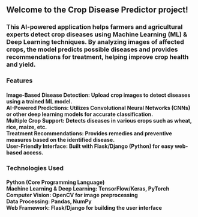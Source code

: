 <h2>Welcome to the Crop Disease Predictor project!</h2>

<h3>
  This AI-powered application helps farmers and agricultural experts detect crop diseases using Machine Learning (ML) & Deep Learning techniques. 
  By analyzing images of affected crops, the model predicts possible diseases and provides recommendations for treatment, helping improve crop health and yield.
</h3>


<h3>Features</h3>
<h4>
  Image-Based Disease Detection: Upload crop images to detect diseases using a trained ML model.<br>
  AI-Powered Predictions: Utilizes Convolutional Neural Networks (CNNs) or other deep learning models for accurate classification.<br>
  Multiple Crop Support: Detects diseases in various crops such as wheat, rice, maize, etc.<br>
  Treatment Recommendations: Provides remedies and preventive measures based on the identified disease.<br>
  User-Friendly Interface: Built with Flask/Django (Python) for easy web-based access.<br>
</h4>

<h3>Technologies Used</h3>
<h4>
  Python (Core Programming Language)<br>
  Machine Learning & Deep Learning: TensorFlow/Keras, PyTorch<br>
  Computer Vision: OpenCV for image preprocessing<br>
  Data Processing: Pandas, NumPy<br>
  Web Framework: Flask/Django for building the user interface<br>
</h4>

